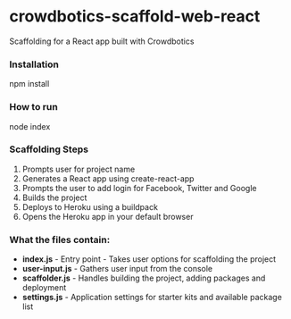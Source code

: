 # crowdbotics-scaffold-web-react
Scaffolding for a React app built with Crowdbotics

### Installation
npm install

### How to run
node index

### Scaffolding Steps

1) Prompts user for project name
2) Generates a React app using create-react-app
3) Prompts the user to add login for Facebook, Twitter and Google
4) Builds the project
5) Deploys to Heroku using a buildpack
6) Opens the Heroku app in your default browser

### What the files contain:

- **index.js** - Entry point - Takes user options for scaffolding the project
- **user-input.js** - Gathers user input from the console
- **scaffolder.js** - Handles building the project, adding packages and deployment
- **settings.js** - Application settings for starter kits and available package list
